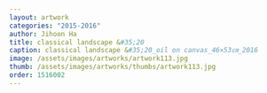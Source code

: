 ```yaml
---
layout: artwork 
categories: "2015-2016"
author: Jihoon Ha 
title: classical landscape &#35;20 
caption: classical landscape &#35;20_oil on canvas_46×53㎝_2016 
image: /assets/images/artworks/artwork113.jpg 
thumb: /assets/images/artworks/thumbs/artwork113.jpg 
order: 1516002 
---
```

